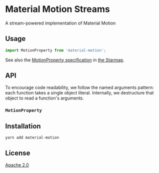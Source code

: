 # Material Motion Streams #

A stream-powered implementation of Material Motion

## Usage ##

```javascript
import MotionProperty from 'material-motion';


```

See also the [MotionProperty specification]() in [the Starmap](https://material-motion.github.io/material-motion/starmap/).

## API ##

To encourage code readability, we follow the named arguments pattern: each function takes a single object literal.  Internally, we destructure that object to read a function's arguments.

### `MotionProperty` ###

## Installation ##

```
yarn add material-motion
```

## License ##

[Apache 2.0](http://www.apache.org/licenses/LICENSE-2.0)
